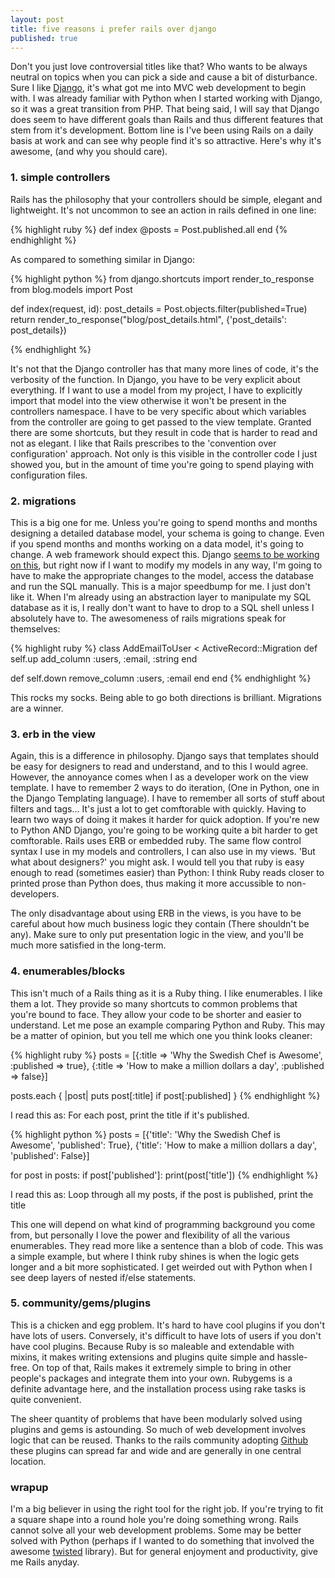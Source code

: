 ```yaml
---
layout: post
title: five reasons i prefer rails over django
published: true
---
```


Don't you just love controversial titles like that? Who wants to be always neutral on topics when you can pick a side and cause a bit of disturbance. Sure I like [Django](http://djangoproject.org), it's what got me into MVC web development to begin with. I was already familiar with Python when I started working with Django, so it was a great transition from PHP. That being said, I will say that Django does seem to have different goals than Rails and thus different features that stem from it's development. Bottom line is I've been using Rails on a daily basis at work and can see why people find it's so attractive. Here's why it's awesome, (and why you should care).

### 1. simple controllers

Rails has the philosophy that your controllers should be simple, elegant and lightweight. It's not uncommon to see an action in rails defined in one line:

{% highlight ruby %}
def index
  @posts = Post.published.all
end
{% endhighlight %}

As compared to something similar in Django:

{% highlight python %}
from django.shortcuts import render_to_response
from blog.models import Post

def index(request, id):
    post_details = Post.objects.filter(published=True)
    return render_to_response("blog/post_details.html", {'post_details': post_details})

{% endhighlight %}

It's not that the Django controller has that many more lines of code, it's the verbosity of the function. In Django, you have to be very explicit about everything. If I want to use a model from my project, I have to explicitly import that model into the view otherwise it won't be present in the controllers namespace. I have to be very specific about which variables from the controller are going to get passed to the view template. Granted there are some shortcuts, but they result in code that is harder to read and not as elegant. I like that Rails prescribes to the 'convention over configuration' approach. Not only is this visible in the controller code I just showed you, but in the amount of time you're going to spend playing with configuration files. 

### 2. migrations

This is a big one for me. Unless you're going to spend months and months designing a detailed database model, your schema is going to change. Even if you spend months and months working on a data model, it's going to change. A web framework should expect this. Django [seems to be working on this](http://code.djangoproject.com/wiki/SchemaEvolution), but right now if I want to modify my models in any way, I'm going to have to make the appropriate changes to the model, access the database and run the SQL manually. This is a major speedbump for me. I just don't like it. When I'm already using an abstraction layer to manipulate my SQL database as it is, I really don't want to have to drop to a SQL shell unless I absolutely have to. The awesomeness of rails migrations speak for themselves:

{% highlight ruby %}
class AddEmailToUser < ActiveRecord::Migration
  def self.up
    add_column :users, :email, :string
  end

  def self.down
    remove_column :users, :email
  end
end
{% endhighlight %}

This rocks my socks. Being able to go both directions is brilliant. Migrations are a winner.

### 3. erb in the view

Again, this is a difference in philosophy. Django says that templates should be easy for designers to read and understand, and to this I would agree. However, the annoyance comes when I as a developer work on the view template. I have to remember 2 ways to do iteration, (One in Python, one in the Django Templating language). I have to remember all sorts of stuff about filters and tags... It's just a lot to get comftorable with quickly. Having to learn two ways of doing it makes it harder for quick adoption. If you're new to Python AND Django, you're going to be working quite a bit harder to get comftorable. Rails uses ERB or embedded ruby. The same flow control syntax I use in my models and controllers, I can also use in my views. 'But what about designers?' you might ask. I would tell you that ruby is easy enough to read (sometimes easier) than Python: I think Ruby reads closer to printed prose than Python does, thus making it more accussible to non-developers.

The only disadvantage about using ERB in the views, is you have to be careful about how much business logic they contain (There shouldn't be any). Make sure to only put presentation logic in the view, and you'll be much more satisfied in the long-term.

### 4. enumerables/blocks

This isn't much of a Rails thing as it is a Ruby thing. I like enumerables. I like them a lot. They provide so many shortcuts to common problems that you're bound to face. They allow your code to be shorter and easier to understand. Let me pose an example comparing Python and Ruby. This may be a matter of opinion, but you tell me which one you think looks cleaner:

{% highlight ruby %}
posts = [{:title => 'Why the Swedish Chef is Awesome', :published => true},
          {:title => 'How to make a million dollars a day', :published => false}]

posts.each { |post| puts post[:title] if post[:published] }
{% endhighlight %}

I read this as: For each post, print the title if it's published.

{% highlight python %}
posts = [{'title': 'Why the Swedish Chef is Awesome', 'published': True},
            {'title': 'How to make a million dollars a day', 'published': False}]

for post in posts:
    if post['published']:
        print(post['title'])
{% endhighlight %}

I read this as: Loop through all my posts, if the post is published, print the title

This one will depend on what kind of programming background you come from, but personally I love the power and flexibility of all the various enumerables. They read more like a sentence than a blob of code. This was a simple example, but where I think ruby shines is when the logic gets longer and a bit more sophisticated. I get weirded out with Python when I see deep layers of nested if/else statements.

### 5. community/gems/plugins

This is a chicken and egg problem. It's hard to have cool plugins if you don't have lots of users. Conversely, it's difficult to have lots of users if you don't have cool plugins. Because Ruby is so maleable and extendable with mixins, it makes writing extensions and plugins quite simple and hassle-free. On top of that, Rails makes it extremely simple to bring in other people's packages and integrate them into your own. Rubygems is a definite advantage here, and the installation process using rake tasks is quite convenient.

The sheer quantity of problems that have been modularly solved using plugins and gems is astounding. So much of web development involves logic that can be reused. Thanks to the rails community adopting [Github](http://github.com) these plugins can spread far and wide and are generally in one central location.


### wrapup

I'm a big believer in using the right tool for the right job. If you're trying to fit a square shape into a round hole you're doing something wrong. Rails cannot solve all your web development problems. Some may be better solved with Python (perhaps if I wanted to do something that involved the awesome [twisted](http://twistedmatrix.com) library). But for general enjoyment and productivity, give me Rails anyday.

